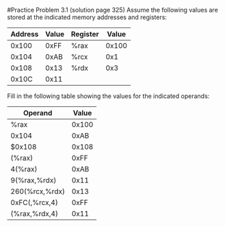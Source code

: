 #Practice Problem 3.1 (solution page 325)
Assume the following values are stored at the indicated memory addresses and registers:

Address | Value | Register | Value
---|---|---|---
0x100 | 0xFF | %rax | 0x100
0x104 | 0xAB | %rcx | 0x1
0x108 | 0x13 | %rdx | 0x3
0x10C | 0x11

Fill in the following table showing the values for the indicated operands:

Operand | Value
---|---
%rax | 0x100
0x104 | 0xAB
$0x108 | 0x108
(%rax) | 0xFF
4(%rax) | 0xAB
9(%rax,%rdx) | 0x11
260(%rcx,%rdx) | 0x13
0xFC(,%rcx,4) | 0xFF
(%rax,%rdx,4) | 0x11